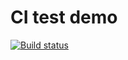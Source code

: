 # CI test demo

[![Build status](https://ci.appveyor.com/api/projects/status/vfjxm6e7oevjx11i?svg=true)](https://ci.appveyor.com/project/AnytaLeon/jest)